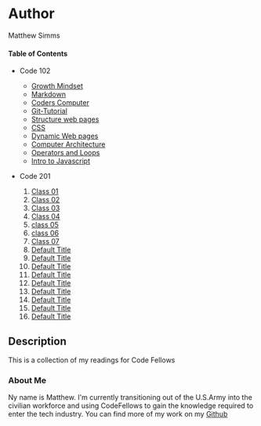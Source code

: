 # Author
Matthew Simms

#### Table of Contents
- Code 102
    * [Growth Mindset](/102-reading-notes/Growth-Mindset.md)
    * [Markdown](/102-reading-notes/markdown.md)
    * [Coders Computer](/102-reading-notes/coders-computer.md)
    * [Git-Tutorial](/102-reading-notes/Git_Tutorial.md)
    * [Structure web pages](/102-reading-notes/Structure_webpages.md)
    * [CSS](/102-reading-notes/CSS.md)
    * [Dynamic Web pages](/102-reading-notes/DynamicJavascript.md)
    * [Computer Architecture](/102-reading-notes/ComputerArch.md)
    * [Operators and Loops](/102-reading-notes/OperatorsLoops.md)
    * [Intro to Javascript](/102-reading-notes/Introjavascript.md)

- Code 201
    1. [Class 01](/201-reading-notes/class-01.md)
    1. [Class 02](/201-reading-notes/class-02.md)
    1. [Class 03](/201-reading-notes/class-03.md)
    1. [Class 04](/201-reading-notes/class-04.md)
    1. [class 05](/201-reading-notes/class-05.md)
    1. [class 06](/201-reading-notes/class-06.md)
    1. [Class 07](/201-reading-notes/class-07.md)
    1. [Default Title](Changethiswhenthetimecomes)
    1. [Default Title](Changethiswhenthetimecomes)
    1. [Default Title](Changethiswhenthetimecomes)
    1. [Default Title](Changethiswhenthetimecomes)
    1. [Default Title](Changethiswhenthetimecomes)
    1. [Default Title](Changethiswhenthetimecomes)
    1. [Default Title](Changethiswhenthetimecomes)
    1. [Default Title](Changethiswhenthetimecomes)
    1. [Default Title](Changethiswhenthetimecomes)
## Description
This is a collection of my readings for Code Fellows

### About Me
Ny name is Matthew. I'm currently transitioning out of the U.S.Army into the civilian workforce and using CodeFellows to gain the knowledge required to enter the tech industry. You can find more of my work on my [Github](https://github.com/mparkersimms)




  

